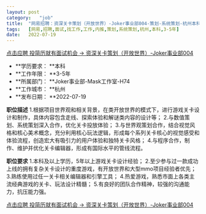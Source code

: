 ```yaml
---
layout:	post
category:	"job"
title:	"网易招聘：资深关卡策划（开放世界）-Joker事业部004-策划-系统策划-杭州本科3-5年"
tags:	[网易,招聘,面试,找工作,工作,内推,策划,系统策划,杭州,本科,3-5年]
date:	2022-07-19
---
```


[点击应聘 投简历就有面试机会 -> 资深关卡策划（开放世界）-Joker事业部004](http://mobile.bole.netease.com/bole/boleDetail?id=39399&employeeId=346f03c3cda5f04c&key=all)



- **学历要求： **本科
- **工作年限： **3-5年
- **所属部门： **Joker事业部-Mask工作室-H74
- **工作城市： **杭州
- **发布日期： **2022-07-19



**职位描述**
1.根据项目世界观和相关背景，在类开放世界的模式下，进行游戏关卡设计和制作，具体内容包含走线、探索体验和解谜类内容的设计等；
2.与数值策划、系统策划深入合作，优化关卡投放体验；
3.与世界观策划合作，结合视觉风格和核心美术概念，充分利用核心玩法逻辑，形成每个系列关卡核心的视觉感受和体验流程，创造宏大有吸引力的用户体验和独特关卡风格；
4.与程序合作，制作、维护并优化关卡编辑器，形成有国际水平的管线流程。



**职位要求**
1.本科及以上学历，5年以上游戏关卡设计经验；
2.至少参与过一款成功上线的拥有复杂关卡设计的重度游戏，有开放世界和大型mmo项目经验者优先；
3.熟练使用过任一关卡相关编辑器和引擎工具；
4.热爱游戏，熟悉市面上各类主流经典游戏的关卡、玩法设计精髓；
5.有良好的团队合作精神，较强的沟通能力，抗压能力强。



[点击应聘 投简历就有面试机会 -> 资深关卡策划（开放世界）-Joker事业部004](http://mobile.bole.netease.com/bole/boleDetail?id=39399&employeeId=346f03c3cda5f04c&key=all)